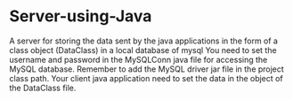 # Server-using-Java
A server for storing the data sent by the java applications in the form of a class object (DataClass) in a local database of mysql
You need to set the username and password in the MySQLConn java file for accessing the MySQL database.
Remember to add the MySQL driver jar file in the project class path.
Your client java application need to set the data in the object of the DataClass file.
